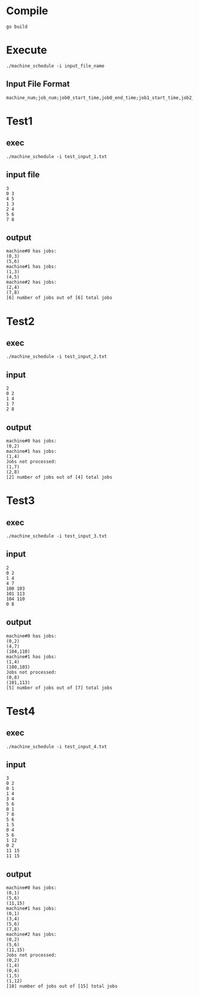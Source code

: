 # Compile
```
go build
```
# Execute
```
./machine_schedule -i input_file_name
```
## Input File Format
```
machine_num;job_num;job0_start_time,job0_end_time;job1_start_time,job2_start_time
```

# Test1
## exec
```
./machine_schedule -i test_input_1.txt
```
## input file
```
3
0 3
4 5
1 3
2 4
5 6
7 8
```
## output
```
machine#0 has jobs:
(0,3)
(5,6)
machine#1 has jobs:
(1,3)
(4,5)
machine#2 has jobs:
(2,4)
(7,8)
[6] number of jobs out of [6] total jobs
```
# Test2
## exec
```
./machine_schedule -i test_input_2.txt
```
## input
```
2
0 2
1 4
1 7
2 8
```
## output
```
machine#0 has jobs:
(0,2)
machine#1 has jobs:
(1,4)
Jobs not processed:
(1,7)
(2,8)
[2] number of jobs out of [4] total jobs
```
# Test3
## exec
```
./machine_schedule -i test_input_3.txt 
```
## input
```
2
0 2
1 4
4 7
100 103
101 113
104 110
0 8
```
## output
``` 
machine#0 has jobs:
(0,2)
(4,7)
(104,110)
machine#1 has jobs:
(1,4)
(100,103)
Jobs not processed:
(0,8)
(101,113)
[5] number of jobs out of [7] total jobs
```

# Test4
## exec
```
./machine_schedule -i test_input_4.txt 
```
## input
```
3
0 2
0 1
1 4
3 4
5 6
0 1
7 8
5 6
1 5
0 4
5 6
1 12
0 2
11 15
11 15
```
## output
```
machine#0 has jobs:
(0,1)
(5,6)
(11,15)
machine#1 has jobs:
(0,1)
(3,4)
(5,6)
(7,8)
machine#2 has jobs:
(0,2)
(5,6)
(11,15)
Jobs not processed:
(0,2)
(1,4)
(0,4)
(1,5)
(1,12)
[10] number of jobs out of [15] total jobs
```

